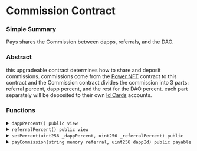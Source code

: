 # Commission Contract

### Simple Summary

Pays shares the Commission between dapps, referrals, and the DAO.

### Abstract

this upgradeable contract determines how to share and deposit commissions. commissions come from the [Power NFT](./) contract to this contract and the Commission contract divides the commission into 3 parts: referral percent, dapp percent, and the rest for the DAO percent. each part separately will be deposited to their own [Id Cards](../id-card.md) accounts.

### Functions

<details>

<summary><code>dappPercent() public view</code></summary>

Returns dapp commission percent

</details>

<details>

<summary><code>referralPercent() public view</code></summary>

Returns referral commission percent

</details>

<details>

<summary><code>setPercent(uint256 _dappPercent, uint256 _referralPercent) public</code></summary>

Set the referral percent and the dapp percent in one call

Requirements:

* `_dappPercent` and `_referralPercent` must be lesser than 100 in total.
* only the owner of the contract can call this function.

</details>

<details>

<summary><code>payCommission(string memory referral, uint256 dappId) public payable</code></summary>

Deposit commissions to the referral, dapp, and the DAO.

Dapp commission and referral will be deducted from the total commission and the rest is the DAO commission.

commissions will be deposited separately to referral, dapp and, the DAO ID Cards.

Requirements:

* `referral` username and `dappId` must exist.

</details>
